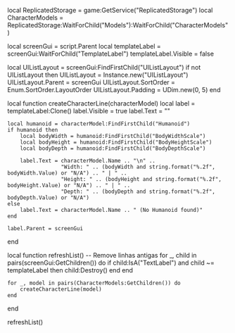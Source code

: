 local ReplicatedStorage = game:GetService("ReplicatedStorage")
local CharacterModels = ReplicatedStorage:WaitForChild("Models"):WaitForChild("CharacterModels")

local screenGui = script.Parent
local templateLabel = screenGui:WaitForChild("TemplateLabel")
templateLabel.Visible = false

local UIListLayout = screenGui:FindFirstChild("UIListLayout")
if not UIListLayout then
    UIListLayout = Instance.new("UIListLayout")
    UIListLayout.Parent = screenGui
    UIListLayout.SortOrder = Enum.SortOrder.LayoutOrder
    UIListLayout.Padding = UDim.new(0, 5)
end

local function createCharacterLine(characterModel)
    local label = templateLabel:Clone()
    label.Visible = true
    label.Text = ""

    local humanoid = characterModel:FindFirstChild("Humanoid")
    if humanoid then
        local bodyWidth = humanoid:FindFirstChild("BodyWidthScale")
        local bodyHeight = humanoid:FindFirstChild("BodyHeightScale")
        local bodyDepth = humanoid:FindFirstChild("BodyDepthScale")
        
        label.Text = characterModel.Name .. "\n" ..
                     "Width: " .. (bodyWidth and string.format("%.2f", bodyWidth.Value) or "N/A") .. " | " ..
                     "Height: " .. (bodyHeight and string.format("%.2f", bodyHeight.Value) or "N/A") .. " | " ..
                     "Depth: " .. (bodyDepth and string.format("%.2f", bodyDepth.Value) or "N/A")
    else
        label.Text = characterModel.Name .. " (No Humanoid found)"
    end

    label.Parent = screenGui
end

local function refreshList()
    -- Remove linhas antigas
    for _, child in pairs(screenGui:GetChildren()) do
        if child:IsA("TextLabel") and child ~= templateLabel then
            child:Destroy()
        end
    end

    for _, model in pairs(CharacterModels:GetChildren()) do
        createCharacterLine(model)
    end
end

refreshList()
